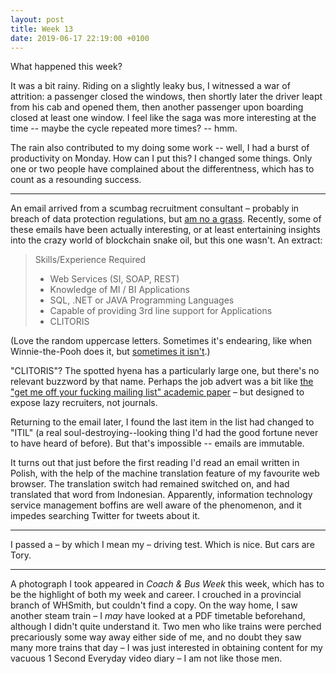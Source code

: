 ```yaml
---
layout: post
title: Week 13
date: 2019-06-17 22:19:00 +0100
---
```


What happened this week?

It was a bit rainy. Riding on a slightly leaky bus, I witnessed a war of attrition: a passenger closed the windows, then shortly later the driver leapt from his cab and opened them, then another passenger upon boarding closed at least one window. I feel like the saga was more interesting at the time -- maybe the cycle repeated more times? -- hmm.

The rain also contributed to my doing some work -- well, I had a burst of productivity on Monday.
How can I put this? I changed some things.
Only one or two people have complained about the differentness, which has to count as a resounding success.

---

An email arrived from a scumbag recruitment consultant – probably in breach of data protection regulations, but [am no a grass](https://www.google.com/search?q=am+no+a+grass).
Recently, some of these emails have been actually interesting, or at least entertaining insights into the crazy world of blockchain snake oil, but this one wasn't. An extract:

> Skills/Experience Required
>
> * Web Services (SI, SOAP, REST)
> * Knowledge of MI / BI Applications
> * SQL, .NET or JAVA Programming Languages
> * Capable of providing 3rd line support for Applications
> * CLITORIS

(Love the random uppercase letters. Sometimes it's endearing, like when Winnie-the-Pooh does it, but [sometimes it isn't](https://www.google.com/search?q=trump+uppercase+letters).)

"CLITORIS"?
The spotted hyena has a particularly large one, but there's no relevant buzzword by that name.
Perhaps the job advert was a bit like [the "get me off your fucking mailing list" academic paper](https://en.wikipedia.org/wiki/List_of_scholarly_publishing_stings) – but designed to expose lazy recruiters, not journals.

Returning to the email later, I found the last item in the list had changed to "ITIL" (a real soul-destroying--looking thing I'd had the good fortune never to have heard of before). But that's impossible -- emails are immutable.

It turns out that just before the first reading I'd read an email written in Polish,
with the help of the machine translation feature of my favourite web browser.
The translation switch had remained switched on, and had translated that word from Indonesian.
Apparently, information technology service management boffins are well aware of the phenomenon, and it impedes searching Twitter for tweets about it.

---

I passed a – by which I mean my – driving test. Which is nice. But cars are Tory.

---

A photograph I took appeared in <cite>Coach & Bus Week</cite> this week, which has to be the highlight of both my week and career.
I crouched in a provincial branch of WHSmith, but couldn't find a copy.
On the way home, I saw another steam train – I _may_ have looked at a PDF timetable beforehand, although I didn't quite understand it.
Two men who like trains were perched precariously some way away either side of me, and no doubt they saw many more trains that day –
I was just interested in obtaining content for my vacuous 1 Second Everyday video diary – I am not like those men.
